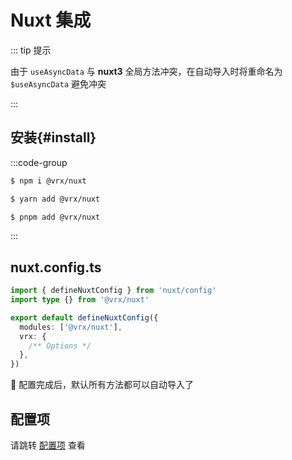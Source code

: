 # Nuxt 集成

::: tip 提示

由于 `useAsyncData` 与 **nuxt3** 全局方法冲突，在自动导入时将重命名为 `$useAsyncData` 避免冲突

:::

## 安装{#install}

:::code-group

```bash [npm]
$ npm i @vrx/nuxt
```

```bash [yarn]
$ yarn add @vrx/nuxt
```

```bash [pnpm]
$ pnpm add @vrx/nuxt
```

:::

## nuxt.config.ts

```ts twoslash
import { defineNuxtConfig } from 'nuxt/config'
import type {} from '@vrx/nuxt'

export default defineNuxtConfig({
  modules: ['@vrx/nuxt'],
  vrx: {
    /** Options */
  },
})
```

🎉 配置完成后，默认所有方法都可以自动导入了

## 配置项

请跳转 [配置项](https://github.com/vrx-vue/vrx/blob/main/packages/nuxt/src/types.ts) 查看
